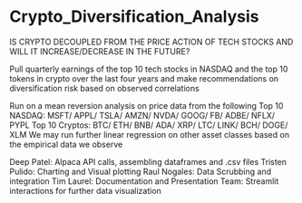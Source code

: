 # Crypto_Diversification_Analysis
IS CRYPTO DECOUPLED FROM THE PRICE ACTION OF TECH STOCKS AND WILL IT INCREASE/DECREASE IN THE FUTURE?

Pull quarterly earnings of the top 10 tech stocks in NASDAQ and the top 10 tokens in crypto over the last four years
and make recommendations on diversification risk based on observed correlations

Run on a mean reversion analysis on price data from the following
Top 10 NASDAQ: MSFT/ APPL/ TSLA/ AMZN/ NVDA/ GOOG/ FB/ ADBE/ NFLX/ PYPL
Top 10 Cryptos: BTC/ ETH/ BNB/ ADA/ XRP/ LTC/ LINK/ BCH/ DOGE/ XLM
We may run further linear regression on other asset classes based on the empirical data we observe 

Deep Patel: Alpaca API calls, assembling dataframes and .csv files
Tristen Pulido: Charting and Visual plotting
Raul Nogales: Data Scrubbing and integration
Tim Laurel: Documentation and Presentation
Team: Streamlit interactions for further data visualization

